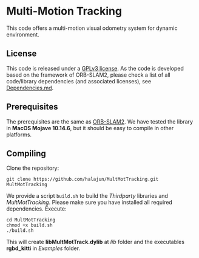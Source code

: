 # Multi-Motion Tracking #

 This code offers a multi-motion visual odometry system for dynamic environment.

## License

 This code is released under a [GPLv3 license](https://github.com/halajun/MultMotTracking/blob/master/License-gpl.txt). As the code is developed based on the framework of ORB-SLAM2, please check a list of all code/library dependencies (and associated licenses), see [Dependencies.md](https://github.com/halajun/MultMotTracking/blob/master/Dependencies.md).

## Prerequisites

 The prerequisites are the same as [ORB-SLAM2](https://github.com/raulmur/ORB_SLAM2).
 We have tested the library in **MacOS Mojave 10.14.6**, but it should be easy to compile in other platforms.

## Compiling

 Clone the repository:
 ```
 git clone https://github.com/halajun/MultMotTracking.git MultMotTracking
 ```

We provide a script `build.sh` to build the *Thirdparty* libraries and *MultMotTracking*. Please make sure you have installed all required dependencies. Execute:
```
cd MultMotTracking
chmod +x build.sh
./build.sh
```

This will create **libMultMotTrack.dylib**  at *lib* folder and the executables **rgbd_kitti** in *Examples* folder.